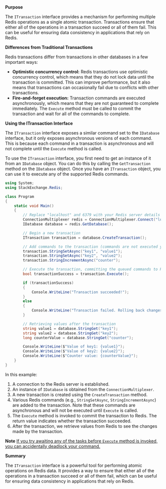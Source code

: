 **Purpose**

The `ITransaction` interface provides a mechanism for performing multiple Redis operations as a single atomic transaction. Transactions ensure that either all of the operations in a transaction succeed or all of them fail. This can be useful for ensuring data consistency in applications that rely on Redis.

**Differences from Traditional Transactions**

Redis transactions differ from transactions in other databases in a few important ways:

* **Optimistic concurrency control:** Redis transactions use optimistic concurrency control, which means that they do not lock data until the transaction is committed. This can improve performance, but it also means that transactions can occasionally fail due to conflicts with other transactions.
* **Fire-and-forget execution:** Transaction commands are executed asynchronously, which means that they are not guaranteed to complete immediately. The `Execute` method must be called to commit the transaction and wait for all of the commands to complete.

**Using the ITransaction Interface**

The `ITransaction` interface exposes a similar command set to the `IDatabase` interface, but it only exposes asynchronous versions of each command. This is because each command in a transaction is asynchronous and will not complete until the `Execute` method is called.

To use the `ITransaction` interface, you first need to get an instance of it from an `IDatabase` object. You can do this by calling the `GetTransaction` method on the `IDatabase` object. Once you have an `ITransaction` object, you can use it to execute any of the supported Redis commands.

```csharp
using System;
using StackExchange.Redis;

class Program
{
    static void Main()
    {
        // Replace "localhost" and 6379 with your Redis server details
        ConnectionMultiplexer redis = ConnectionMultiplexer.Connect("localhost:6379");
        IDatabase database = redis.GetDatabase();

        // Begin a new transaction
        ITransaction transaction = database.CreateTransaction();

        // Add commands to the transaction (commands are not executed yet)
        transaction.StringSetAsync("key1", "value1");
        transaction.StringSetAsync("key2", "value2");
        transaction.StringIncrementAsync("counter");

        // Execute the transaction, committing the queued commands to Redis
        bool transactionSuccess = transaction.Execute();

        if (transactionSuccess)
        {
            Console.WriteLine("Transaction succeeded!");
        }
        else
        {
            Console.WriteLine("Transaction failed. Rolling back changes.");
        }

        // Retrieving values after the transaction
        string value1 = database.StringGet("key1");
        string value2 = database.StringGet("key2");
        long counterValue = database.StringGet("counter");

        Console.WriteLine($"Value of key1: {value1}");
        Console.WriteLine($"Value of key2: {value2}");
        Console.WriteLine($"Counter value: {counterValue}");
    }
}
```

In this example:

1. A connection to the Redis server is established.
2. An instance of `IDatabase` is obtained from the `ConnectionMultiplexer`.
3. A new transaction is created using the `CreateTransaction` method.
4. Various Redis commands (e.g., `StringSetAsync`, `StringIncrementAsync`) are added to the transaction. Note that these commands are asynchronous and will not be executed until `Execute` is called.
5. The `Execute` method is invoked to commit the transaction to Redis. The return value indicates whether the transaction succeeded.
6. After the transaction, we retrieve values from Redis to see the changes made by the transaction.


**Note**
<ins> If you try awaiting any of the tasks before `Execute` method is invoked, you can accidentally deadlock your command. </ins>

**Summary**

The `ITransaction` interface is a powerful tool for performing atomic operations on Redis data. It provides a way to ensure that either all of the operations in a transaction succeed or all of them fail, which can be useful for ensuring data consistency in applications that rely on Redis.
